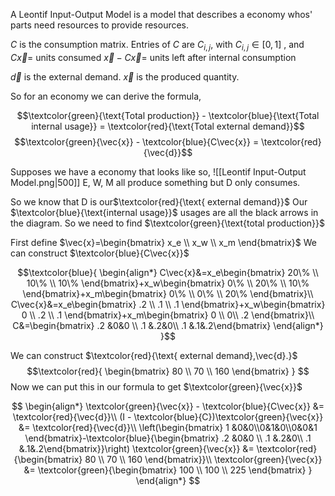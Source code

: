 A Leontif Input-Output Model is a model that describes a economy whos' parts need resources to provide resources. 

$C$ is the consumption matrix. 
Entries of $C$ are $C_{i,j}$, with $C_{i,j} \in [0, 1]$ , and
$C \vec{x} =$ units consumed
$\vec{x}-C\vec{x}=$ units left after internal consumption

$\vec{d}$ is the external demand.
$\vec{x}$ is the produced quantity.

So for an economy we can derive the formula,

$$\textcolor{green}{\text{Total production}} - \textcolor{blue}{\text{Total internal usage}} = \textcolor{red}{\text{Total external demand}}$$
$$\textcolor{green}{\vec{x}} - \textcolor{blue}{C\vec{x}} = \textcolor{red}{\vec{d}}$$

Supposes we have a economy that looks like so,
![[Leontif Input-Output Model.png|500]]
E, W, M all produce something but D only consumes.

So we know that D is our$\textcolor{red}{\text{ external demand}}$
Our $\textcolor{blue}{\text{internal usage}}$ usages are all the black arrows in the diagram.
So we need to find $\textcolor{green}{\text{total production}}$

First define $\vec{x}=\begin{bmatrix} x_e \\ x_w \\ x_m \end{bmatrix}$ 
We can construct $\textcolor{blue}{C\vec{x}}$ 

$$\textcolor{blue}{
\begin{align*}
C\vec{x}&=x_e\begin{bmatrix} 20\% \\ 10\% \\ 10\%  \end{bmatrix}+x_w\begin{bmatrix} 0\% \\ 20\% \\ 10\% \end{bmatrix}+x_m\begin{bmatrix} 0\% \\ 0\% \\ 20\% \end{bmatrix}\\
C\vec{x}&=x_e\begin{bmatrix} .2 \\ .1 \\ .1  \end{bmatrix}+x_w\begin{bmatrix} 0 \\ .2 \\ .1 \end{bmatrix}+x_m\begin{bmatrix} 0 \\ 0\\ .2 \end{bmatrix}\\
C&=\begin{bmatrix} .2 &0&0 \\ .1 &.2&0\\ .1 &.1&.2\end{bmatrix}
\end{align*}
}$$

We can construct $\textcolor{red}{\text{ external demand},\vec{d}.}$ 
$$\textcolor{red}{
\begin{bmatrix} 80 \\ 70 \\ 160 \end{bmatrix}
}
$$
Now we can put this in our formula to get $\textcolor{green}{\vec{x}}$ 

$$
\begin{align*}
\textcolor{green}{\vec{x}} - \textcolor{blue}{C\vec{x}} &= \textcolor{red}{\vec{d}}\\
(I - \textcolor{blue}{C})\textcolor{green}{\vec{x}} &= \textcolor{red}{\vec{d}}\\
\left(\begin{bmatrix} 1 &0&0\\0&1&0\\0&0&1 \end{bmatrix}-\textcolor{blue}{\begin{bmatrix} .2 &0&0 \\ .1 &.2&0\\ .1 &.1&.2\end{bmatrix}}\right) \textcolor{green}{\vec{x}} &= \textcolor{red}{\begin{bmatrix} 80 \\ 70 \\ 160 \end{bmatrix}}\\
\textcolor{green}{\vec{x}} &= \textcolor{green}{\begin{bmatrix} 100 \\ 100 \\ 225 \end{bmatrix} }
\end{align*}
$$
